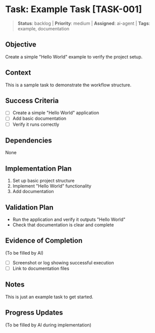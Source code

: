 # Task: Example Task [TASK-001]

> **Status**: backlog | **Priority**: medium | **Assigned**: ai-agent | **Tags**: example, documentation

## Objective
Create a simple "Hello World" example to verify the project setup.

## Context
This is a sample task to demonstrate the workflow structure.

## Success Criteria
- [ ] Create a simple "Hello World" application
- [ ] Add basic documentation
- [ ] Verify it runs correctly

## Dependencies
None

## Implementation Plan
1. Set up basic project structure
2. Implement "Hello World" functionality
3. Add documentation

## Validation Plan
- Run the application and verify it outputs "Hello World"
- Check that documentation is clear and complete

## Evidence of Completion
(To be filled by AI)
- [ ] Screenshot or log showing successful execution
- [ ] Link to documentation files

## Notes
This is just an example task to get started.

## Progress Updates
(To be filled by AI during implementation)
